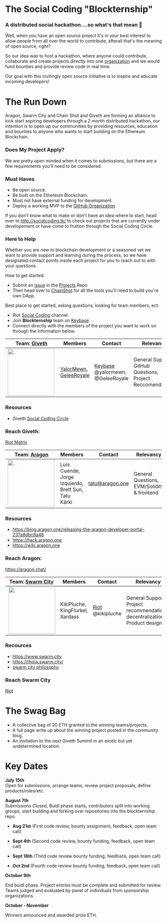 # The Social Coding "Blockternship" 
### A distributed social hackathon....so what's that mean 🤔 

Well, when you have an open source project it's in your best interest to allow people from all over the world to contribute, afterall that's the meaning of open source, right? 

So our idea was to host a hackathon, where anyone could contribute, collaborate and create projects directly into one [organization](https://github.com/Blockternship) and we would fund bounties and provide review code in real time. 

Our goal with this invitingly open source initiative is to inspire and educate incoming developers! 

# The Run Down 

Aragon, Swarm City and Chain Shot and Giveth are forming an alliance to kick start aspiring developers through a 2 month distributed hackathon, our intention is to open up our communities by providing resources, education and bounties to anyone who wants to start building on the Ethereum Blockchain.

### Does My Project Apply? 

We are pretty open minded when it comes to submissions, but there are a few requirements you'll need to be considered. 

### Must Haves
- Be open source. 
- Be built on the Ethereum Blockchain. 
- Must not have external funding for development. 
- Deploy a working MVP to the [GitHub Organization](https://github.com/Blockternship)

If you don't know what to make or don't have an idea where to start, head over to http://socialcoding.tk/ to check out projects that are currently under developement or have come to fruition through the Social Coding Circle. 


### Here to Help
Whether you are new to blockchain development or a seasoned vet we want to provide support and learning during the process, so we have designated contact points inside each project for you to reach out to with your questions. 

How to get started: 
- Submit an [issue](https://github.com/Blockternship/projects/issues/new?title=Your%20Amazing%20Ethereum%20Idea!!!&body=Tell%20us%20what%20your%20project%20is%20all%20about%20?) in the [Projects](https://github.com/Blockternship/projects) Repo 
- Then head over to [ChainShot](https://www.chainshot.com/) for all the tools you'll need to build you're own DApp. 

Best place to get started, asking questions, looking for team members, ect:
- Riot [Social Coding](https://riot.im/app/#/room/#giveth-social-coding:matrix.org) channel. 
- Join **Blockternship** team on [Keybase](https://keybase.io/). 
- Connect directly with the members of the project you want to work on through the information below. 



| Team: [Giveth](https://giveth.io/) | Members | Contact | Relevancy 
| ------- | ------- | ------- | ------
|<img src="https://d33wubrfki0l68.cloudfront.net/57fbd091e951dadc2e3aa064df2b75369c719eff/8bd1e/assets/giveth-dac-dark.png" width=150 align="left" /> | [YalorMewn](https://github.com/YalorMewn), [GeleeRoyale](https://github.com/geleeroyale) | [Keybase](https://keybase.io/)  @yalormewn, @GeleeRoyale | General Support, GitHub Questions, Project Reccomendations

### Resources
- Giveth [Social Coding Circle](https://riot.im/app/#/room/#giveth-social-coding:matrix.org) 

### Reach Giveth:
[Riot Matrix](https://riot.im/app/#/group/+giveth:matrix.org)

 Team: [Aragon](https://hack.aragon.one) | Members | Contact | Relevancy  
| ------- | ------- | ------- | ------
|<img src="https://wiki.aragon.one/design/logo/png/imagetype_vertical@2x.png" width=150 align="left" />   | Luis Cuende, Jorge Izquierdo, Brett Sun, Tatu Kärki | tatu@aragon.one | General Questions, EVM/Solidity & frontend

### Resources
- https://blog.aragon.one/releasing-the-aragon-developer-portal-237a8dbc8a48
- https://hack.aragon.one
- https://wiki.aragon.one

### Reach Aragon:
https://aragon.chat/



| Team: [Swarm City](https://thisis.swarm.city/) | Members | Contact | Relevancy 
| ------- | ------- | ------- | ------
|<img src="https://cdn.coinranking.com/HJiGDZA1f/swt.svg" width=150 align="right" /> | KikiPluche, KingFlurkel, Xardass |[Riot](https://riot.im/app)  @kikipluche | General Support, Project recommendations, decentralization, Product design 

### Recources
- https://www.swarm.city
- https://thisis.swarm.city/
- [swarm city philosophy](https://press.swarm.city/niks-moet-2fd1b7682bb8)

### Reach Swarm City
[Riot](https://riot.im/app/#/room/#swarmcitygeneral:matrix.org)


# The Swag Bag 
- A collective bag of 20 ETH granted to the winning teams/projects. 
- A full page write up about the winning project posted in the community blog. 
- An invitation to the next Giveth Summit in an exotic but yet undetermined location. 

# Key Dates 


**July 15th**  
Open for submissions, arrange teams, review project proposals, define products/roles/etc.


**August 7th**  
Submissions Closed, Buidl phase starts, contributors split into working groups, start building and forking over repositories into the blockternship repo.

- **Aug 21st** (First code review, bounty assignment, feedback, open team call) 

- **Sept 4th** (Second code review, bounty funding, feedback, open team call) 

- **Sept 18th** (Third code review bounty funding, feedback, open team call) 

- **Oct 2nd** (Fourth code review bounty funding, feedback, open team call) 


**October 9th** 

End buidl phase. Project entries must be complete and submitted for review. Teams judged and evaluated by panel of individuals from sponsorship organizations. 

**October - November** 

Winners announced and awarded prize ETH. 

